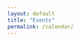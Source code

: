 ```yaml
---
layout: default
title: "Events"
permalink: /calendar/
---
```


<script src="https://code.jquery.com/jquery-3.1.1.min.js"></script>
<script type="text/javascript" src="/scripts/moment.min.js"></script>
<script src="//cdnjs.cloudflare.com/ajax/libs/fullcalendar/3.2.0/fullcalendar.min.js"></script>
<link rel="stylesheet" href="//cdnjs.cloudflare.com/ajax/libs/fullcalendar/3.2.0/fullcalendar.min.css">
<link rel="stylesheet" media="print" href="//cdnjs.cloudflare.com/ajax/libs/fullcalendar/3.2.0/fullcalendar.print.css">

<script>

$(document).ready(function() {

	$('#calendar').fullCalendar({
		events:
[
{% for event in site.posts %}
{% if event.layout == "event" %}
	{
		"title":"{{event.title}}",
		"start": "{{event.event_start |date_to_xmlschema}}",
		"end": "{{event.event_end | date_to_xmlschema }}",
		"url":"{{site.url}}{{event.url}}"
	}
	{%unless forloop.last %},{%endunless%}
{% endif %}
{% endfor %}
],
    timezone: 'UTC',
    timeFormat: 'H(:mm)',
    defaultView: 'listWeek',
    header: {
  left:   'title',
  center: 'month,agendaWeek,listMonth',
  right:  'today prev,next'
}
	})

});

</script>

<div style="padding-top: 10px;" id="calendar"></div>

